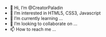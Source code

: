 - 👋 Hi, I’m @CreatorPaladin
- 👀 I’m interested in HTML5, CSS3, Javascript
- 🌱 I’m currently learning ...
- 💞️ I’m looking to collaborate on ...
- 📫 How to reach me ...

<!---
CreatorPaladin/CreatorPaladin is a ✨ special ✨ repository because its `README.md` (this file) appears on your GitHub profile.
You can click the Preview link to take a look at your changes.
--->
